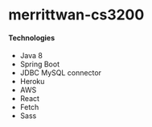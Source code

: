 # merrittwan-cs3200

#### Technologies
- Java 8
- Spring Boot
- JDBC MySQL connector
- Heroku
- AWS
- React
- Fetch
- Sass